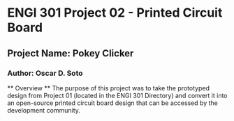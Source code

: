 # ENGI 301 Project 02 - Printed Circuit Board
## Project Name: Pokey Clicker
### Author: Oscar D. Soto

** Overview **
The purpose of this project was to take the prototyped design from Project 01 (located in the ENGI 301 Directory) and convert it into an open-source printed circuit board design that can be accessed by the development community. 
